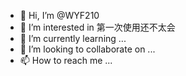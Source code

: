 - 👋 Hi, I’m @WYF210
- 👀 I’m interested in 第一次使用还不太会
- 🌱 I’m currently learning ...
- 💞️ I’m looking to collaborate on ...
- 📫 How to reach me ...

<!---
WYF210/WYF210 is a ✨ special ✨ repository because its `README.md` (this file) appears on your GitHub profile.
You can click the Preview link to take a look at your changes.
--->
